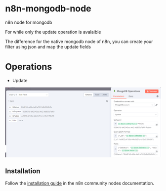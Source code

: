 # n8n-mongodb-node
n8n node for mongodb

For while only the update operation is avalaible

The difference for the native mongodb node of n8n, you can create your filter using json and map the update fields

# Operations

- Update

<img src="./assets/update.png" />

## Installation

Follow the [installation guide](https://docs.n8n.io/integrations/community-nodes/installation/) in the n8n community nodes documentation.
